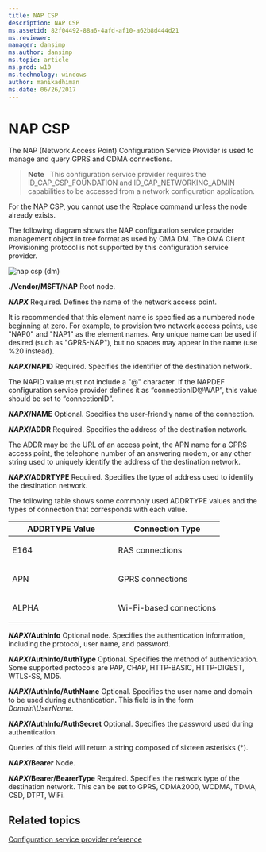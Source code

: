 ```yaml
---
title: NAP CSP
description: NAP CSP
ms.assetid: 82f04492-88a6-4afd-af10-a62b8d444d21
ms.reviewer:
manager: dansimp
ms.author: dansimp
ms.topic: article
ms.prod: w10
ms.technology: windows
author: manikadhiman
ms.date: 06/26/2017
---
```


# NAP CSP


The NAP (Network Access Point) Configuration Service Provider is used to manage and query GPRS and CDMA connections.

> **Note**   This configuration service provider requires the ID\_CAP\_CSP\_FOUNDATION and ID\_CAP\_NETWORKING\_ADMIN capabilities to be accessed from a network configuration application.



For the NAP CSP, you cannot use the Replace command unless the node already exists.

The following diagram shows the NAP configuration service provider management object in tree format as used by OMA DM. The OMA Client Provisioning protocol is not supported by this configuration service provider.

![nap csp (dm)](images/provisioning-csp-nap.png)

<a href="" id="--vendor-msft-nap"></a>**./Vendor/MSFT/NAP**
Root node.

<a href="" id="napx"></a>***NAPX***
Required. Defines the name of the network access point.

It is recommended that this element name is specified as a numbered node beginning at zero. For example, to provision two network access points, use "NAP0" and "NAP1" as the element names. Any unique name can be used if desired (such as "GPRS-NAP"), but no spaces may appear in the name (use %20 instead).

<a href="" id="napx-napid"></a>***NAPX*/NAPID**
Required. Specifies the identifier of the destination network.

The NAPID value must not include a "@" character. If the NAPDEF configuration service provider defines it as “connectionID@WAP”, this value should be set to “connectionID”.

<a href="" id="napx-name"></a>***NAPX*/NAME**
Optional. Specifies the user-friendly name of the connection.

<a href="" id="napx-addr"></a>***NAPX*/ADDR**
Required. Specifies the address of the destination network.

The ADDR may be the URL of an access point, the APN name for a GPRS access point, the telephone number of an answering modem, or any other string used to uniquely identify the address of the destination network.

<a href="" id="napx-addrtype"></a>***NAPX*/ADDRTYPE**
Required. Specifies the type of address used to identify the destination network.

The following table shows some commonly used ADDRTYPE values and the types of connection that corresponds with each value.

<table>
<colgroup>
<col width="50%" />
<col width="50%" />
</colgroup>
<thead>
<tr class="header">
<th>ADDRTYPE Value</th>
<th>Connection Type</th>
</tr>
</thead>
<tbody>
<tr class="odd">
<td><p>E164</p></td>
<td><p>RAS connections</p></td>
</tr>
<tr class="even">
<td><p>APN</p></td>
<td><p>GPRS connections</p></td>
</tr>
<tr class="odd">
<td><p>ALPHA</p></td>
<td><p>Wi-Fi-based connections</p></td>
</tr>
</tbody>
</table>



<a href="" id="napx-authinfo"></a>***NAPX*/AuthInfo**
Optional node. Specifies the authentication information, including the protocol, user name, and password.

<a href="" id="napx-authinfo-authtype"></a>***NAPX*/AuthInfo/AuthType**
Optional. Specifies the method of authentication. Some supported protocols are PAP, CHAP, HTTP-BASIC, HTTP-DIGEST, WTLS-SS, MD5.

<a href="" id="napx-authinfo-authname"></a>***NAPX*/AuthInfo/AuthName**
Optional. Specifies the user name and domain to be used during authentication. This field is in the form *Domain*\\*UserName*.

<a href="" id="napx-authinfo-authsecret"></a>***NAPX*/AuthInfo/AuthSecret**
Optional. Specifies the password used during authentication.

Queries of this field will return a string composed of sixteen asterisks (\*).

<a href="" id="napx-bearer"></a>***NAPX*/Bearer**
Node.

<a href="" id="napx-bearer-bearertype"></a>***NAPX*/Bearer/BearerType**
Required. Specifies the network type of the destination network. This can be set to GPRS, CDMA2000, WCDMA, TDMA, CSD, DTPT, WiFi.

## Related topics


[Configuration service provider reference](configuration-service-provider-reference.md)











